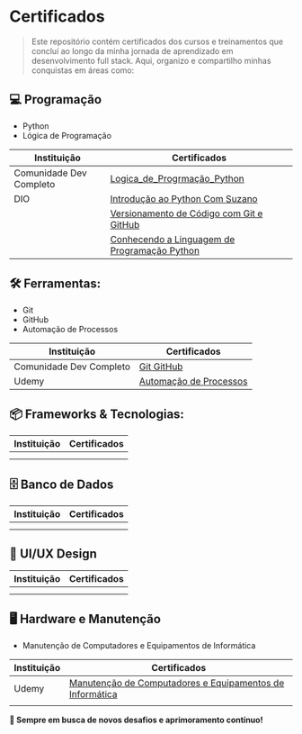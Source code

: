 # Certificados

>Este repositório contém certificados dos cursos e treinamentos que concluí ao longo da minha jornada de aprendizado em desenvolvimento full stack. Aqui, organizo e compartilho minhas conquistas em áreas como:


## 💻 Programação

- Python
- Lógica de Programação

 | Instituição | Certificados |
 |--------|--------------|
 | Comunidade Dev Completo | [Logica_de_Progrmação_Python](https://raw.githubusercontent.com/N3TO0/Certificados/refs/heads/main/Programação/Logica_de_Progrmação_Python_Git_GitHub-Comunidade-Dev-Completo.jfif) | 
 | DIO | [Introdução ao Python Com Suzano](https://raw.githubusercontent.com/N3TO0/Certificados/refs/heads/main/Ferramentas/Git_GitHub-Comunidade-Dev-Completo.jfif](https://github.com/N3TO0/Certificados/blob/main/Programação/Introdução_ao_Python_Com_Suzano.pdf)) | 
  |  | [Versionamento de Código com Git e GitHub](https://www.dio.me/certificate/J11PAAZS/share) | 
  |  | [Conhecendo a Linguagem de Programação Python](https://www.dio.me/certificate/NCAH4U0V/share) |

## 🛠️ Ferramentas: 

- Git
- GitHub
- Automação de Processos

 | Instituição | Certificados |
 |--------|--------------|
 | Comunidade Dev Completo | [Git GitHub](https://raw.githubusercontent.com/N3TO0/Certificados/refs/heads/main/Ferramentas/Git_GitHub-Comunidade-Dev-Completo.jfif) | 
 | Udemy | [Automação de Processos](link2) | 

## 📦 Frameworks & Tecnologias: 

 | Instituição | Certificados |
 |--------|--------------|
 |  |  | 
 |  | []() | 
 
## 🗄️ Banco de Dados  

 | Instituição | Certificados |
 |--------|--------------|
 |  |  | 
 |  | []() | 

## 🎨 UI/UX Design  

 | Instituição | Certificados |
 |--------|--------------|
 |  |  | 
 |  | []() | 

## 🖥️ Hardware e Manutenção  
- Manutenção de Computadores e Equipamentos de Informática

 | Instituição | Certificados |
 |--------|--------------|
 | Udemy | [Manutenção de Computadores e Equipamentos de Informática](https://www.udemy.com/certificate/UC-971a3955-82ba-4c33-bfeb-1b149b009b33/) | 
 |  | []() | 

**🚀 Sempre em busca de novos desafios e aprimoramento contínuo!**
